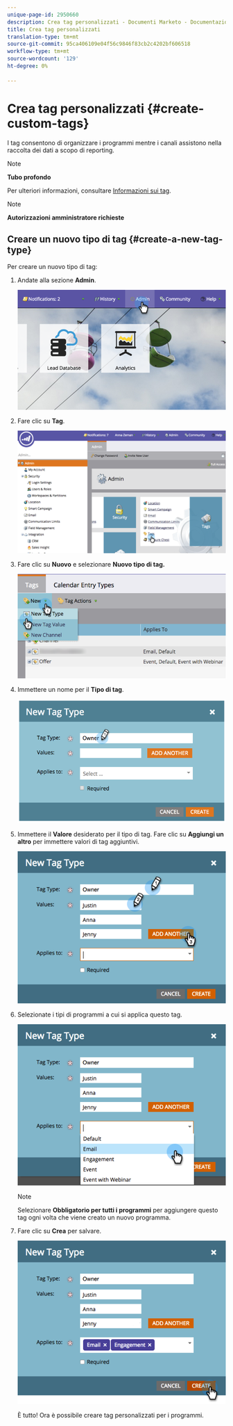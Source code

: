 ```yaml
---
unique-page-id: 2950660
description: Crea tag personalizzati - Documenti Marketo - Documentazione del prodotto
title: Crea tag personalizzati
translation-type: tm+mt
source-git-commit: 95ca406109e04f56c9846f83cb2c4202bf606518
workflow-type: tm+mt
source-wordcount: '129'
ht-degree: 0%

---
```



# Crea tag personalizzati {#create-custom-tags}

I tag consentono di organizzare i programmi mentre i canali assistono nella raccolta dei dati a scopo di reporting.

>[!NOTE]
>
>**Tubo profondo**
>
>Per ulteriori informazioni, consultare [Informazioni sui tag](../../../product-docs/core-marketo-concepts/programs/working-with-programs/understanding-tags.md).

>[!NOTE]
>
>**Autorizzazioni amministratore richieste**

## Creare un nuovo tipo di tag {#create-a-new-tag-type}

Per creare un nuovo tipo di tag:

1. Andate alla sezione **Admin**.

   ![](assets/image2015-4-23-14-3a37-3a48.png)

1. Fare clic su **Tag**.

   ![](assets/image2015-4-23-14-3a41-3a18.png)

1. Fare clic su **Nuovo** e selezionare **Nuovo tipo di tag.**

   ![](assets/image2015-4-23-14-3a42-3a45.png)

1. Immettere un nome per il **Tipo di tag**.

   ![](assets/image2015-4-23-14-3a48-3a58.png)

1. Immettere il **Valore** desiderato per il tipo di tag. Fare clic su **Aggiungi un altro** per immettere valori di tag aggiuntivi.

   ![](assets/image2015-4-22-11-3a30-3a30.png)

1. Selezionate i tipi di programmi a cui si applica questo tag.

   ![](assets/image2015-4-22-11-3a39-3a7.png)

   >[!NOTE]
   >
   >Selezionare **Obbligatorio per tutti i programmi** per aggiungere questo tag ogni volta che viene creato un nuovo programma.

1. Fare clic su **Crea** per salvare.

   ![](assets/image2015-4-22-11-3a38-3a34.png)

   È tutto! Ora è possibile creare tag personalizzati per i programmi.
